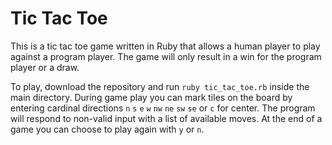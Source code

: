 # Tic Tac Toe

This is a tic tac toe game written in Ruby that allows a human player to
play against a program player. The game will only result in a win for
the program player or a draw.

To play, download the repository and run `ruby tic_tac_toe.rb` inside
the main directory. During game play you can mark tiles on the board by
entering cardinal directions `n` `s` `e` `w` `nw` `ne` `sw` `se` or `c`
for center.  The program will respond to non-valid input with a list of
available moves. At the end of a game you can choose to play again with
`y` or `n`.
